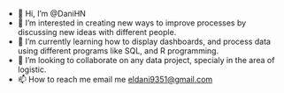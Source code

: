 - 👋 Hi, I’m @DaniHN
- 👀 I’m interested in creating new ways to improve processes by discussing new ideas with different people.
- 🌱 I’m currently learning how to display dashboards, and process data using different programs like SQL, and R programming.
- 💞️ I’m looking to collaborate on any data project, specialy in the area of logistic. 
- 📫 How to reach me email me eldani9351@gmail.com


<!---
DaniHN/DaniHN is a ✨ special ✨ repository because its `README.md` (this file) appears on your GitHub profile.
You can click the Preview link to take a look at your changes.
--->
